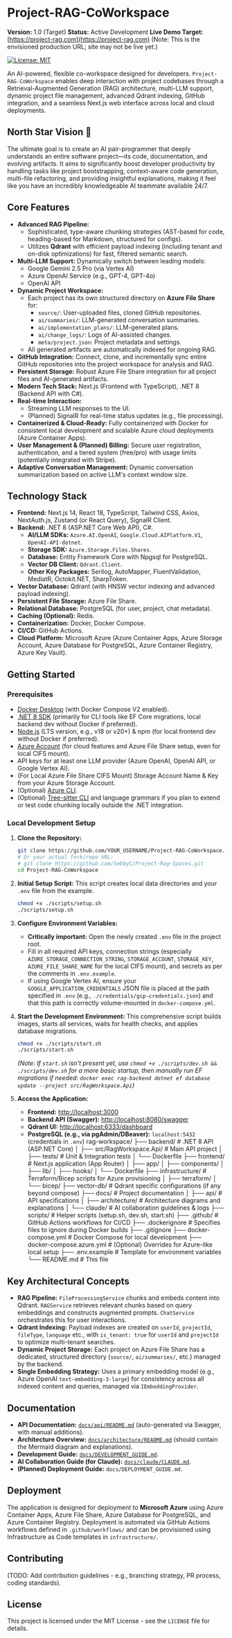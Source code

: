 # Project-RAG-CoWorkspace

**Version:** 1.0 (Target)
**Status:** Active Development
**Live Demo Target:** [https://project-rag.com](https://project-rag.com) (Note: This is the envisioned production URL; site may not be live yet.)

[![License: MIT](https://img.shields.io/badge/License-MIT-yellow.svg)](https://opensource.org/licenses/MIT)

An AI-powered, flexible co-workspace designed for developers. `Project-RAG-CoWorkspace` enables deep interaction with project codebases through a Retrieval-Augmented Generation (RAG) architecture, multi-LLM support, dynamic project file management, advanced Qdrant indexing, GitHub integration, and a seamless Next.js web interface across local and cloud deployments.

## North Star Vision 🌟

The ultimate goal is to create an AI pair-programmer that deeply understands an entire software project—its code, documentation, and evolving artifacts. It aims to significantly boost developer productivity by handling tasks like project bootstrapping, context-aware code generation, multi-file refactoring, and providing insightful explanations, making it feel like you have an incredibly knowledgeable AI teammate available 24/7.

## Core Features

*   **Advanced RAG Pipeline:**
    *   Sophisticated, type-aware chunking strategies (AST-based for code, heading-based for Markdown, structured for configs).
    *   Utilizes **Qdrant** with efficient payload indexing (including tenant and on-disk optimizations) for fast, filtered semantic search.
*   **Multi-LLM Support:** Dynamically switch between leading models:
    *   Google Gemini 2.5 Pro (via Vertex AI)
    *   Azure OpenAI Service (e.g., GPT-4, GPT-4o)
    *   OpenAI API
*   **Dynamic Project Workspace:**
    *   Each project has its own structured directory on **Azure File Share** for:
        *   `source/`: User-uploaded files, cloned GitHub repositories.
        *   `ai/summaries/`: LLM-generated conversation summaries.
        *   `ai/implementation_plans/`: LLM-generated plans.
        *   `ai/change_logs/`: Logs of AI-assisted changes.
        *   `meta/project.json`: Project metadata and settings.
    *   All generated artifacts are automatically indexed for ongoing RAG.
*   **GitHub Integration:** Connect, clone, and incrementally sync entire GitHub repositories into the project workspace for analysis and RAG.
*   **Persistent Storage:** Robust Azure File Share integration for all project files and AI-generated artifacts.
*   **Modern Tech Stack:** Next.js (Frontend with TypeScript), .NET 8 (Backend API with C#).
*   **Real-time Interaction:**
    *   Streaming LLM responses to the UI.
    *   (Planned) SignalR for real-time status updates (e.g., file processing).
*   **Containerized & Cloud-Ready:** Fully containerized with Docker for consistent local development and scalable Azure cloud deployments (Azure Container Apps).
*   **User Management & (Planned) Billing:** Secure user registration, authentication, and a tiered system (free/pro) with usage limits (potentially integrated with Stripe).
*   **Adaptive Conversation Management:** Dynamic conversation summarization based on active LLM's context window size.

## Technology Stack

*   **Frontend:** Next.js 14, React 18, TypeScript, Tailwind CSS, Axios, NextAuth.js, Zustand (or React Query), SignalR Client.
*   **Backend:** .NET 8 (ASP.NET Core Web API), C#.
    *   **AI/LLM SDKs:** `Azure.AI.OpenAI`, `Google.Cloud.AIPlatform.V1`, `OpenAI-API-dotnet`.
    *   **Storage SDK:** `Azure.Storage.Files.Shares`.
    *   **Database:** Entity Framework Core with Npgsql for PostgreSQL.
    *   **Vector DB Client:** `Qdrant.Client`.
    *   **Other Key Packages:** Serilog, AutoMapper, FluentValidation, MediatR, Octokit.NET, SharpToken.
*   **Vector Database:** Qdrant (with HNSW vector indexing and advanced payload indexing).
*   **Persistent File Storage:** Azure File Share.
*   **Relational Database:** PostgreSQL (for user, project, chat metadata).
*   **Caching (Optional):** Redis.
*   **Containerization:** Docker, Docker Compose.
*   **CI/CD:** GitHub Actions.
*   **Cloud Platform:** Microsoft Azure (Azure Container Apps, Azure Storage Account, Azure Database for PostgreSQL, Azure Container Registry, Azure Key Vault).

## Getting Started

### Prerequisites

*   [Docker Desktop](https://www.docker.com/products/docker-desktop) (with Docker Compose V2 enabled).
*   [.NET 8 SDK](https://dotnet.microsoft.com/download/dotnet/8.0) (primarily for CLI tools like EF Core migrations, local backend dev without Docker if preferred).
*   [Node.js](https://nodejs.org/) (LTS version, e.g., v18 or v20+) & npm (for local frontend dev without Docker if preferred).
*   [Azure Account](https://azure.microsoft.com/) (for cloud features and Azure File Share setup, even for local CIFS mount).
*   API keys for at least one LLM provider (Azure OpenAI, OpenAI API, or Google Vertex AI).
*   (For Local Azure File Share CIFS Mount) Storage Account Name & Key from your Azure Storage Account.
*   (Optional) [Azure CLI](https://docs.microsoft.com/cli/azure/install-azure-cli).
*   (Optional) [Tree-sitter CLI](https://tree-sitter.github.io/tree-sitter/creating-parsers#installation) and language grammars if you plan to extend or test code chunking locally outside the .NET integration.

### Local Development Setup

1.  **Clone the Repository:**
    ```bash
    git clone https://github.com/YOUR_USERNAME/Project-RAG-CoWorkspace.git
    # Or your actual fork/repo URL:
    # git clone https://github.com/SebbyC/Project-Rag-Spaces.git
    cd Project-RAG-CoWorkspace
    ```

2.  **Initial Setup Script:**
    This script creates local data directories and your `.env` file from the example.
    ```bash
    chmod +x ./scripts/setup.sh
    ./scripts/setup.sh
    ```

3.  **Configure Environment Variables:**
    *   **Critically important:** Open the newly created `.env` file in the project root.
    *   Fill in all required API keys, connection strings (especially `AZURE_STORAGE_CONNECTION_STRING`, `STORAGE_ACCOUNT`, `STORAGE_KEY`, `AZURE_FILE_SHARE_NAME` for the local CIFS mount), and secrets as per the comments in `.env.example`.
    *   If using Google Vertex AI, ensure your `GOOGLE_APPLICATION_CREDENTIALS` JSON file is placed at the path specified in `.env` (e.g., `./credentials/gcp-credentials.json`) and that this path is correctly volume-mounted in `docker-compose.yml`.

4.  **Start the Development Environment:**
    This comprehensive script builds images, starts all services, waits for health checks, and applies database migrations.
    ```bash
    chmod +x ./scripts/start.sh
    ./scripts/start.sh
    ```
    *(Note: If `start.sh` isn't present yet, use `chmod +x ./scripts/dev.sh && ./scripts/dev.sh` for a more basic startup, then manually run EF migrations if needed: `docker exec rag-backend dotnet ef database update --project src/RagWorkspace.Api`)*

5.  **Access the Application:**
    *   **Frontend:** [http://localhost:3000](http://localhost:3000)
    *   **Backend API (Swagger):** [http://localhost:8080/swagger](http://localhost:8080/swagger)
    *   **Qdrant UI:** [http://localhost:6333/dashboard](http://localhost:6333/dashboard)
    *   **PostgreSQL (e.g., via pgAdmin/DBeaver):** `localhost:5432` (credentials in `.env`)
rag-workspace/
├── backend/ # .NET 8 API (ASP.NET Core)
│ ├── src/RagWorkspace.Api/ # Main API project
│ ├── tests/ # Unit & Integration tests
│ └── Dockerfile
├── frontend/ # Next.js application (App Router)
│ ├── app/
│ ├── components/
│ ├── lib/
│ ├── hooks/
│ └── Dockerfile
├── infrastructure/ # Terraform/Bicep scripts for Azure provisioning
│ ├── terraform/
│ └── bicep/
├── vector-db/ # Qdrant specific configurations (if any beyond compose)
├── docs/ # Project documentation
│ ├── api/ # API specifications
│ ├── architecture/ # Architecture diagrams and explanations
│ └── claude/ # AI collaboration guidelines & logs
├── scripts/ # Helper scripts (setup.sh, dev.sh, start.sh)
├── .github/ # GitHub Actions workflows for CI/CD
├── .dockerignore # Specifies files to ignore during Docker builds
├── .gitignore
├── docker-compose.yml # Docker Compose for local development
├── docker-compose.azure.yml # (Optional) Overrides for Azure-like local setup
├── .env.example # Template for environment variables
└── README.md # This file

## Key Architectural Concepts

*   **RAG Pipeline:** `FileProcessingService` chunks and embeds content into Qdrant. `RAGService` retrieves relevant chunks based on query embeddings and constructs augmented prompts. `ChatService` orchestrates this for user interactions.
*   **Qdrant Indexing:** Payload indexes are created on `userId`, `projectId`, `fileType`, `language` etc., with `is_tenant: true` for `userId` and `projectId` to optimize multi-tenant searches.
*   **Dynamic Project Storage:** Each project on Azure File Share has a dedicated, structured directory (`source/`, `ai/summaries/`, etc.) managed by the backend.
*   **Single Embedding Strategy:** Uses a primary embedding model (e.g., Azure OpenAI `text-embedding-3-large`) for consistency across all indexed content and queries, managed via `IEmbeddingProvider`.

## Documentation

*   **API Documentation:** [`docs/api/README.md`](docs/api/README.md) (auto-generated via Swagger, with manual additions).
*   **Architecture Overview:** [`docs/architecture/README.md`](docs/architecture/README.md) (should contain the Mermaid diagram and explanations).
*   **Development Guide:** [`docs/DEVELOPMENT_GUIDE.md`](docs/DEVELOPMENT_GUIDE.md).
*   **AI Collaboration Guide (for Claude):** [`docs/claude/CLAUDE.md`](docs/claude/CLAUDE.md).
*   **(Planned) Deployment Guide:** `docs/DEPLOYMENT_GUIDE.md`.

## Deployment

The application is designed for deployment to **Microsoft Azure** using Azure Container Apps, Azure File Share, Azure Database for PostgreSQL, and Azure Container Registry. Deployment is automated via GitHub Actions workflows defined in `.github/workflows/` and can be provisioned using Infrastructure as Code templates in `infrastructure/`.

## Contributing

(TODO: Add contribution guidelines - e.g., branching strategy, PR process, coding standards).

## License

This project is licensed under the MIT License - see the `LICENSE` file for details.

